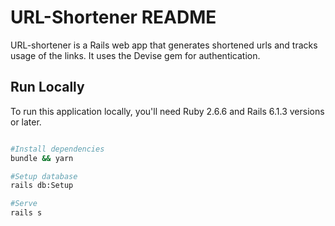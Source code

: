 # URL-Shortener README

URL-shortener is a Rails web app that generates shortened urls and tracks usage of the links. It uses the Devise gem for authentication.

## Run Locally

To run this application locally, you'll need Ruby 2.6.6 and Rails 6.1.3 versions or later.

```bash

#Install dependencies
bundle && yarn

#Setup database
rails db:Setup

#Serve
rails s

```
